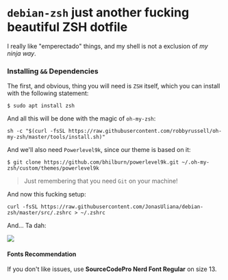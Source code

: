 # `debian-zsh` just another fucking beautiful ZSH dotfile

I really like "emperectado" things, and my shell is not a exclusion of *my ninja way*.

### Installing `&&` Dependencies

The first, and obvious, thing you will need is `ZSH` itself, which you can install with the following statement:

```shell
$ sudo apt install zsh
```

And all this will be done with the magic of `oh-my-zsh`:

```shell
sh -c "$(curl -fsSL https://raw.githubusercontent.com/robbyrussell/oh-my-zsh/master/tools/install.sh)"
```

And we'll also need `Powerlevel9k`, since our theme is based on it:

```shell
$ git clone https://github.com/bhilburn/powerlevel9k.git ~/.oh-my-zsh/custom/themes/powerlevel9k
```

> Just remembering that you need `Git` on your machine!

And now this fucking setup:

```shell
curl -fsSL https://raw.githubusercontent.com/JonasUliana/debian-zsh/master/src/.zshrc > ~/.zshrc
```

And... Ta dah:

![](https://i.imgur.com/ZuvhU8Q.png)

#### Fonts Recommendation

If you don't like issues, use **SourceCodePro Nerd Font Regular** on size 13. 